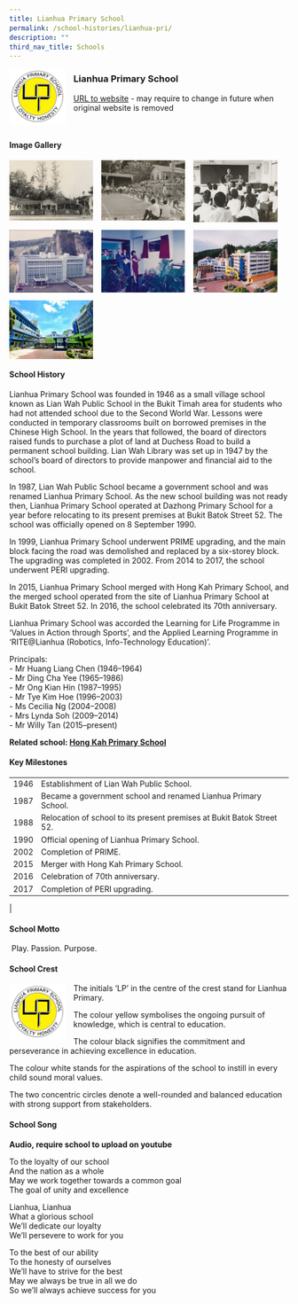 ```yaml
---
title: Lianhua Primary School
permalink: /school-histories/lianhua-pri/
description: ""
third_nav_title: Schools
---
```

<img src="/images/lianhuapri1.png" style="width:20%;margin-right:15px;" align = "left">

### **Lianhua Primary School**
[URL to website](https://lianhuapri.moe.edu.sg/) - may require to change in future when original website is removed

<br clear="left">

#### **Image Gallery**

<p><a href="https://staging.d1yxymztqoj7qn.amplifyapp.com/images/lianhuapri2.jpg">  
<img src="/images/lianhuapri2.jpg" style="width:30%;margin-right:15px;" align = "left">
</a></p>

<p><a href="https://staging.d1yxymztqoj7qn.amplifyapp.com/images/lianhuapri3.jpg">  
<img src="/images/lianhuapri3.jpg" style="width:30%;margin-right:15px;" align = "left">
</a></p>

<p><a href="https://staging.d1yxymztqoj7qn.amplifyapp.com/images/lianhuapri4.jpg">  
<img src="/images/lianhuapri4.jpg" style="width:30%;margin-right:15px;" align = "left">
</a></p>

<br clear="left">

<p><a href="https://staging.d1yxymztqoj7qn.amplifyapp.com/images/lianhuapri5.jpg">  
<img src="/images/lianhuapri5.jpg" style="width:30%;margin-right:15px;" align = "left">
</a></p>

<p><a href="https://staging.d1yxymztqoj7qn.amplifyapp.com/images/lianhuapri6.jpg">  
<img src="/images/lianhuapri6.jpg" style="width:30%;margin-right:15px;" align = "left">
</a></p>

<p><a href="https://staging.d1yxymztqoj7qn.amplifyapp.com/images/lianhuapri7.jpg">  
<img src="/images/lianhuapri7.jpg" style="width:30%;margin-right:15px;" align = "left">
</a></p>

<br clear="left">

<p><a href="https://staging.d1yxymztqoj7qn.amplifyapp.com/images/lianhuapri8.jpg">  
<img src="/images/lianhuapri8.jpg" style="width:30%;margin-right:15px;" align = "left">
</a></p>

<br clear="left">

#### **School History**
Lianhua Primary School was founded in 1946 as a small village school known as Lian Wah Public School in the Bukit Timah area for students who had not attended school due to the Second World War. Lessons were conducted in temporary classrooms built on borrowed premises in the Chinese High School. In the years that followed, the board of directors raised funds to purchase a plot of land at Duchess Road to build a permanent school building. Lian Wah Library was set up in 1947 by the school’s board of directors to provide manpower and financial aid to the school.

In 1987, Lian Wah Public School became a government school and was renamed Lianhua Primary School. As the new school building was not ready then, Lianhua Primary School operated at Dazhong Primary School for a year before relocating to its present premises at Bukit Batok Street 52. The school was officially opened on 8 September 1990.

In 1999, Lianhua Primary School underwent PRIME upgrading, and the main block facing the road was demolished and replaced by a six-storey block. The upgrading was completed in 2002. From 2014 to 2017, the school underwent PERI upgrading.

In 2015, Lianhua Primary School merged with Hong Kah Primary School, and the merged school operated from the site of Lianhua Primary School at Bukit Batok Street 52. In 2016, the school celebrated its 70th anniversary.

Lianhua Primary School was accorded the Learning for Life Programme in ‘Values in Action through Sports’, and the Applied Learning Programme in ‘RITE@Lianhua (Robotics, Info-Technology Education)’.

Principals:<br>
\- Mr Huang Liang Chen (1946–1964)<br>
\- Mr Ding Cha Yee (1965–1986)<br>
\- Mr Ong Kian Hin (1987–1995)<br>
\- Mr Tye Kim Hoe (1996–2003)<br>
\- Ms Cecilia Ng (2004–2008)<br>
\- Mrs Lynda Soh (2009–2014)<br>
\- Mr Willy Tan (2015–present)

**Related school: [Hong Kah Primary School](https://staging.d1yxymztqoj7qn.amplifyapp.com/school-histories/hong-kah-pri/)**

#### **Key Milestones**

|  |  |
|:---:|---|
| 1946 | Establishment of Lian Wah Public School. |
| 1987 | Became a government school and renamed Lianhua Primary School. |
| 1988 | Relocation of school to its present premises at Bukit Batok Street 52. |
| 1990 | Official opening of Lianhua Primary School. |
| 2002 | Completion of PRIME. |
| 2015 | Merger with Hong Kah Primary School. |
| 2016 | Celebration of 70th anniversary. |
| 2017 | Completion of PERI upgrading. |
|

#### **School Motto**
 Play. Passion. Purpose.

#### **School Crest**
<img src="/images/lianhuapri1.png" style="width:20%;margin-right:15px;" align = "left">

The initials ‘LP’ in the centre of the crest stand for Lianhua Primary.

The colour yellow symbolises the ongoing pursuit of knowledge, which is central to education.

The colour black signifies the commitment and perseverance in achieving excellence in education.

The colour white stands for the aspirations of the school to instill in every child sound moral values.

The two concentric circles denote a well-rounded and balanced education with strong support from stakeholders.

#### **School Song**
**Audio, require school to upload on youtube**

To the loyalty of our school<br>
And the nation as a whole<br>
May we work together towards a common goal<br>
The goal of unity and excellence

Lianhua, Lianhua<br>
What a glorious school<br>
We’ll dedicate our loyalty<br>
We’ll persevere to work for you

To the best of our ability<br>
To the honesty of ourselves<br>
We’ll have to strive for the best<br>
May we always be true in all we do<br>
So we’ll always achieve success for you